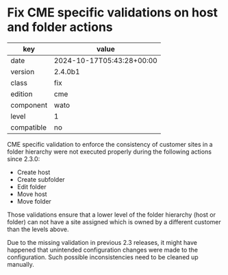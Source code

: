 [//]: # (werk v2)
# Fix CME specific validations on host and folder actions

key        | value
---------- | ---
date       | 2024-10-17T05:43:28+00:00
version    | 2.4.0b1
class      | fix
edition    | cme
component  | wato
level      | 1
compatible | no

CME specific validation to enforce the consistency of customer sites in a folder
hierarchy were not executed properly during the following actions since 2.3.0:

* Create host
* Create subfolder
* Edit folder
* Move host
* Move folder

Those validations ensure that a lower level of the folder hierarchy (host or
folder) can not have a site assigned which is owned by a different customer than
the levels above.

Due to the missing validation in previous 2.3 releases, it might have happened
that unintended configuration changes were made to the configuration. Such
possible inconsistencies need to be cleaned up manually.
